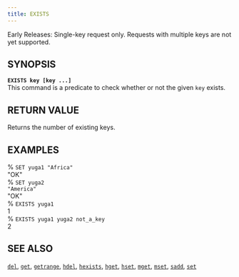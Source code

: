 ```yaml
---
title: EXISTS
---
```

Early Releases: Single-key request only. Requests with multiple keys are not yet supported.

## SYNOPSIS
<code><b>EXISTS key [key ...]</b></code><br>
This command is a predicate to check whether or not the given <code>key</code> exists.

## RETURN VALUE
Returns the number of existing keys.

## EXAMPLES
% <code>SET yuga1 "Africa"</code><br>
"OK"<br>
% <code>SET yuga2 "America"</code><br>
"OK"<br>
% <code>EXISTS yuga1</code><br>
1<br>
% <code>EXISTS yuga1 yuga2 not_a_key</code><br>
2<br>

## SEE ALSO
[`del`](../del/), [`get`](../get/), [`getrange`](../getrange/), [`hdel`](../hdel/), [`hexists`](../hexists/), [`hget`](../hget/), [`hset`](../hset/), [`mget`](../mget/), [`mset`](../mset/), [`sadd`](../sadd/), [`set`](../set/)
